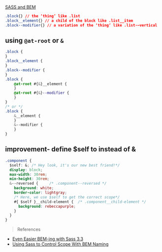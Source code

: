 [SASS and BEM](#top)

```css
.block{} // the ‘thing’ like .list
.block__element{} // a child of the block like .list__item
.block--modifier{} // a variation of the ‘thing’ like .list-—vertical
```

## using `@at-root` or `&`

```css
.block {
}
.block__element {
}
.block--modifier {
}
.block {
    @at-root #{&}__element {
    }
    @at-root #{&}--modifier {
    }
}
/* or */
.block {
    &__element {
    }
    &--modifier {
    }
}
```

## improvement- define $self to instead of &

```css
.component {
  $self: &; /* Hey look, it's our new best friend!*/
  display: block;
  max-width: 30rem;
  min-height: 30rem;
  &--reversed {     /* .component--reversed */
    background: white;
    border-color: lightgray;
    /* Here, we use $self to get the correct scope*/
    #{ $self }__child-element {  /* .component__child-element */
      background: rebeccapurple;
    }
  }
}
```

> References
- [Even Easier BEM-ing with Sass 3.3](http://alwaystwisted.com/articles/2014-02-27-even-easier-bem-ing-with-sass-33)
- [Using Sass to Control Scope With BEM Naming](https://css-tricks.com/using-sass-control-scope-bem-naming/)
